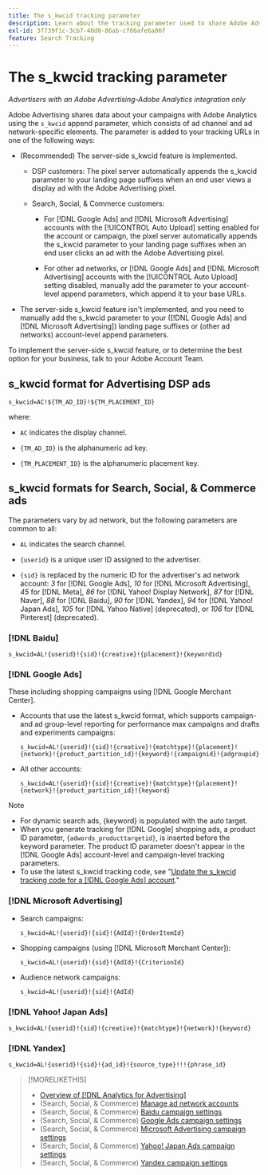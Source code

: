 ```yaml
---
title: The s_kwcid tracking parameter
description: Learn about the tracking parameter used to share Adobe Advertising data with Adobe Analytics.
exl-id: 3f739f1c-3cb7-40d0-86ab-cf66afe6a06f
feature: Search Tracking
---
```

# The s_kwcid tracking parameter

*Advertisers with an Adobe Advertising-Adobe Analytics integration only*

<!-- Where should this go? It probably belongs in the Analytics integration chapter, but I'll need to fit it in/create context around it/explain more about implementation and how this works.  SPECIFICALLY, I'll need to update the second section that explains when/where to add the code for DSP clients. -->

Adobe Advertising shares data about your campaigns with Adobe Analytics using the `s_kwcid` append parameter, which consists of ad channel and ad network-specific elements. The parameter is added to your tracking URLs in one of the following ways:

* (Recommended<!--; the only option for Advertising DSP-->) The server-side s_kwcid feature is implemented.

  * DSP customers: The pixel server automatically appends the s_kwcid parameter to your landing page suffixes when an end user views a display ad with the Adobe Advertising pixel.

  * Search, Social, & Commerce customers:

    * For [!DNL Google Ads] and [!DNL Microsoft Advertising] accounts with the [!UICONTROL Auto Upload] setting enabled for the account or campaign, the pixel server automatically appends the s_kwcid parameter to your landing page suffixes when an end user clicks an ad with the Adobe Advertising pixel.
    
    * For other ad networks, or [!DNL Google Ads] and [!DNL Microsoft Advertising] accounts with the [!UICONTROL Auto Upload] setting disabled, manually add the parameter to your account-level append parameters, which append it to your base URLs.

* <!-- (Search, Social, & Commerce only) -->The server-side s_kwcid feature isn't implemented, and you need to manually add the s_kwcid parameter to your ([!DNL Google Ads] and [!DNL Microsoft Advertising]) landing page suffixes or (other ad networks) account-level append parameters.

To implement the server-side s_kwcid feature, or to determine the best option for your business, talk to your Adobe Account Team.

## s_kwcid format for Advertising DSP ads

`s_kwcid=AC!${TM_AD_ID}!${TM_PLACEMENT_ID}`

where:

* `AC` indicates the display channel.

* `{TM_AD_ID}` is the alphanumeric ad key.

* `{TM_PLACEMENT_ID}` is the alphanumeric placement key.

## s_kwcid formats for Search, Social, & Commerce ads

The parameters vary by ad network, but the following parameters are common to all:

* `AL` indicates the search channel. <!-- what about social/Facebook, and display ads on Google (like Gmail, YouTube)? -->

* `{userid}` is a unique user ID assigned to the advertiser.

* `{sid}` is replaced by the numeric ID for the advertiser's ad network account: *3* for [!DNL Google Ads], *10* for [!DNL Microsoft Advertising], *45* for [!DNL Meta], *86* for [!DNL Yahoo! Display Network], *87* for [!DNL Naver], *88* for [!DNL Baidu], *90* for [!DNL Yandex], *94* for [!DNL Yahoo! Japan Ads], *105* for [!DNL Yahoo Native] (deprecated), or *106* for [!DNL Pinterest] (deprecated).

### [!DNL Baidu]

`s_kwcid=AL!{userid}!{sid}!{creative}!{placement}!{keywordid}`

### [!DNL Google Ads]

These including shopping campaigns using [!DNL Google Merchant Center].

* Accounts that use the latest s_kwcid format, which supports campaign- and ad group-level reporting for performance max campaigns and drafts and experiments campaigns:

  `s_kwcid=AL!{userid}!{sid}!{creative}!{matchtype}!{placement}!{network}!{product_partition_id}!{keyword}!{campaignid}!{adgroupid}`

* All other accounts:

  `s_kwcid=AL!{userid}!{sid}!{creative}!{matchtype}!{placement}!{network}!{product_partition_id}!{keyword}`

>[!NOTE]
>
>* For dynamic search ads, {keyword} is populated with the auto target.
>* When you generate tracking for [!DNL Google] shopping ads, a product ID parameter, `{adwords_producttargetid}`, is inserted before the keyword parameter. The product ID parameter doesn't appear in the [!DNL Google Ads] account-level and campaign-level tracking parameters.
>* To use the latest s_kwcid tracking code, see "[Update the s_kwcid tracking code for a [!DNL Google Ads] account](/help/search-social-commerce/campaign-management/accounts/update-skwcid-google.md)."

<!--

### [!DNL Meta]

`s_kwcid=AL!{userid}!{sid}!{{ad.id}}!{{campaign.id}}!{{adset.id}}`

where:

* `{{ad.id}}` is the unique numeric ID for the ad/creative.

* `{{campaign.id}}` is the unique ID for the campaign.

* `{{adset.id}}` is the unique ID for the ad set.

-->

### [!DNL Microsoft Advertising]

* Search campaigns:

  `s_kwcid=AL!{userid}!{sid}!{AdId}!{OrderItemId}`

* Shopping campaigns (using [!DNL Microsoft Merchant Center]):

  `s_kwcid=AL!{userid}!{sid}!{AdId}!{CriterionId}`

* Audience network campaigns:

  `s_kwcid=AL!{userid}!{sid}!{AdId}`

### [!DNL Yahoo! Japan Ads]

`s_kwcid=AL!{userid}!{sid}!{creative}!{matchtype}!{network}!{keyword}`

### [!DNL Yandex]

`s_kwcid=AL!{userid}!{sid}!{ad_id}!{source_type}!!!{phrase_id}`

>[!MORELIKETHIS]
>
>* [Overview of [!DNL Analytics for Advertising]](/help/integrations/analytics/overview.md)
>* (Search, Social, & Commerce) [Manage ad network accounts](/help/search-social-commerce/campaign-management/accounts/ad-network-account-manage.md)
>* (Search, Social, & Commerce) [Baidu campaign settings](/help/search-social-commerce/campaign-management/campaigns/campaign-settings-baidu.md)
>* (Search, Social, & Commerce) [Google Ads campaign settings](/help/search-social-commerce/campaign-management/campaigns/campaign-settings-google.md)
>* (Search, Social, & Commerce) [Microsoft Advertising campaign settings](/help/search-social-commerce/campaign-management/campaigns/campaign-settings-microsoft.md)
>* (Search, Social, & Commerce) [Yahoo! Japan Ads campaign settings](/help/search-social-commerce/campaign-management/campaigns/campaign-settings-yahoo-japan.md)
>* (Search, Social, & Commerce) [Yandex campaign settings](/help/search-social-commerce/campaign-management/campaigns/campaign-settings-yandex.md)
